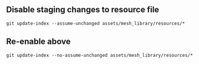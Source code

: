 ## Disable staging changes to resource file

`git update-index --assume-unchanged assets/mesh_library/resources/*`


## Re-enable above

`git update-index --no-assume-unchanged assets/mesh_library/resources/*`